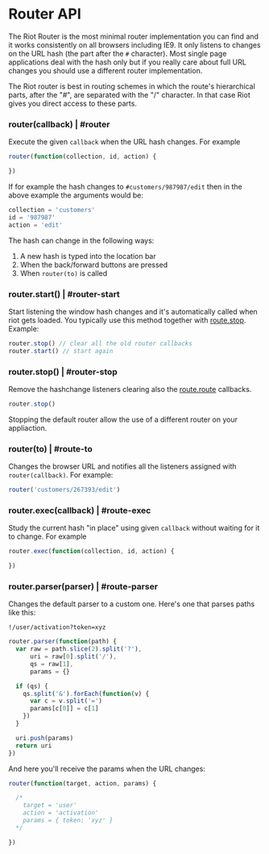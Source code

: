 # Router API

The Riot Router is the most minimal router implementation you can find and it works consistently on all browsers including IE9. It only listens to changes on the URL hash (the part after the `#` character). Most single page applications deal with the hash only but if you really care about full URL changes you should use a different router implementation.

The Riot router is best in routing schemes in which the route's hierarchical parts, after the "#", are separated with the "/" character. In that case Riot gives you direct access to these parts.


### router(callback) | #router

Execute the given `callback` when the URL hash changes. For example

```javascript
router(function(collection, id, action) {

})
```

If for example the hash changes to `#customers/987987/edit` then in the above example the arguments would be:


```javascript
collection = 'customers'
id = '987987'
action = 'edit'
```

The hash can change in the following ways:

1. A new hash is typed into the location bar
2. When the back/forward buttons are pressed
3. When `router(to)` is called

### router.start() | #router-start

Start listening the window hash changes and it's automatically called when riot gets loaded. You typically use this method together with [route.stop](#route-stop). Example:

```javascript
router.stop() // clear all the old router callbacks
router.start() // start again
```

### router.stop() | #router-stop

Remove the hashchange listeners clearing also the [route.route](#route) callbacks.

```javascript
router.stop()
```

Stopping the default router allow the use of a different router on your appliaction.

### router(to) | #route-to

Changes the browser URL and notifies all the listeners assigned with `router(callback)`. For example:

```javascript
router('customers/267393/edit')
```

### router.exec(callback) | #route-exec

Study the current hash "in place" using given `callback` without waiting for it to change. For example

```javascript
router.exec(function(collection, id, action) {

})
```

### router.parser(parser) | #route-parser

Changes the default parser to a custom one. Here's one that parses paths like this:

`!/user/activation?token=xyz`

```javascript
router.parser(function(path) {
  var raw = path.slice(2).split('?'),
      uri = raw[0].split('/'),
      qs = raw[1],
      params = {}

  if (qs) {
    qs.split('&').forEach(function(v) {
      var c = v.split('=')
      params[c[0]] = c[1]
    })
  }

  uri.push(params)
  return uri
})
```

And here you'll receive the params when the URL changes:

```javascript
router(function(target, action, params) {

  /*
    target = 'user'
    action = 'activation'
    params = { token: 'xyz' }
  */

})
```
